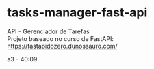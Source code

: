 # tasks-manager-fast-api

API - Gerenciador de Tarefas <br>
Projeto baseado no curso de FastAPI: https://fastapidozero.dunossauro.com/

a3 - 40:09